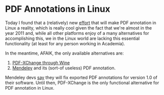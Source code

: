 PDF Annotations in Linux
========================

Today I found that a (relatively) new [effort](http://www.gnupdf.org) that will make PDF annotation 
in Linux a reality, which is really cool given the fact that we're almost in the year 2011 and, 
while all other platforms enjoy of a many alternatives for accomplishing this, we in the Linux world 
are lacking this essential functionality (at least for any person working in Academia).

In the meantime, AFAIK, the only available alternatives are:

1. [PDF-XChange through Wine][x]
2. [Mendeley][m] and its (sort-of useless) PDF annotation.

Mendeley devs [say][s] they will fix exported PDF annotations for version 1.0 of their software. Until 
then, PDF-XChange is the only functional alternative for PDF annotation in Linux.

[x]: http://www.fsavard.com/flow/2009/03/pdf-annotation-under-linux-with-wine-and-pdf-xchange-viewer/
[m]: http://www.mendeley.org
[s]: http://feedback.mendeley.com/forums/4941-mendeley-feedback/suggestions/323238-pdf-annotations-should-be-synced-and-compatible-?ref=title

